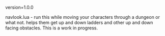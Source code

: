 version=1.0.0

navlook.lua - run this while moving your characters through a dungeon or what not. helps them get up and down ladders and other up and down facing obstacles. This is a work in progress.